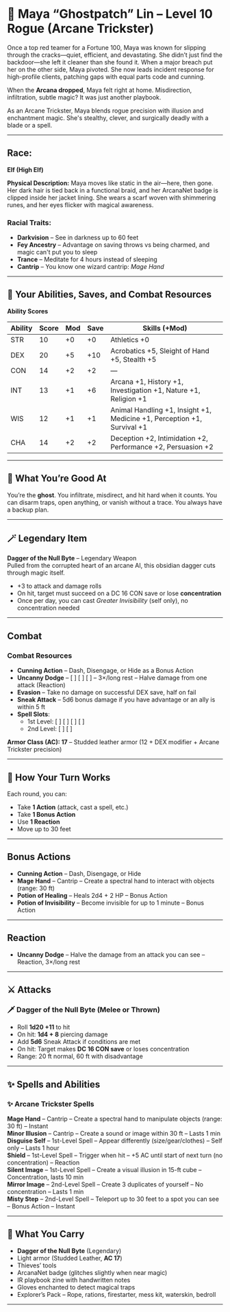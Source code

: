 # 🥷 Maya “Ghostpatch” Lin – Level 10 Rogue (Arcane Trickster)

Once a top red teamer for a Fortune 100, Maya was known for slipping through the cracks—quiet, efficient, and devastating. She didn’t just find the backdoor—she left it cleaner than she found it. When a major breach put her on the other side, Maya pivoted. She now leads incident response for high-profile clients, patching gaps with equal parts code and cunning.

When the **Arcana dropped**, Maya felt right at home. Misdirection, infiltration, subtle magic? It was just another playbook.

As an Arcane Trickster, Maya blends rogue precision with illusion and enchantment magic. She's stealthy, clever, and surgically deadly with a blade or a spell.

---

## Race:
**Elf (High Elf)**

**Physical Description:** Maya moves like static in the air—here, then gone. Her dark hair is tied back in a functional braid, and her ArcanaNet badge is clipped inside her jacket lining. She wears a scarf woven with shimmering runes, and her eyes flicker with magical awareness.

### Racial Traits:

* **Darkvision** – See in darkness up to 60 feet
* **Fey Ancestry** – Advantage on saving throws vs being charmed, and magic can't put you to sleep
* **Trance** – Meditate for 4 hours instead of sleeping
* **Cantrip** – You know one wizard cantrip: *Mage Hand*

---

## 🧠 Your Abilities, Saves, and Combat Resources

**Ability Scores**

| Ability | Score | Mod | Save | Skills (+Mod)                                         |
|--------|-------|-----|------|---------------------------------------------------------|
| STR    | 10    | +0  | +0   | Athletics +0                                           |
| DEX    | 20    | +5  | +10  | Acrobatics +5, Sleight of Hand +5, Stealth +5          |
| CON    | 14    | +2  | +2   | —                                                      |
| INT    | 13    | +1  | +6   | Arcana +1, History +1, Investigation +1, Nature +1, Religion +1 |
| WIS    | 12    | +1  | +1   | Animal Handling +1, Insight +1, Medicine +1, Perception +1, Survival +1 |
| CHA    | 14    | +2  | +2   | Deception +2, Intimidation +2, Performance +2, Persuasion +2 |


---

## 🎯 What You’re Good At

You’re the **ghost**. You infiltrate, misdirect, and hit hard when it counts. You can disarm traps, open anything, or vanish without a trace. You always have a backup plan.

---

## 🪄 Legendary Item

**Dagger of the Null Byte** – Legendary Weapon  
Pulled from the corrupted heart of an arcane AI, this obsidian dagger cuts through magic itself.

* +3 to attack and damage rolls
* On hit, target must succeed on a DC 16 CON save or lose **concentration**
* Once per day, you can cast *Greater Invisibility* (self only), no concentration needed

---

## Combat

### Combat Resources

* **Cunning Action** – Dash, Disengage, or Hide as a Bonus Action
* **Uncanny Dodge** – \[ ] \[ ] \[ ] – 3×/long rest – Halve damage from one attack (Reaction)
* **Evasion** – Take no damage on successful DEX save, half on fail
* **Sneak Attack** – 5d6 bonus damage if you have advantage or an ally is within 5 ft
* **Spell Slots**:
  * 1st Level: \[ ] \[ ] \[ ] \[ ]
  * 2nd Level: \[ ] \[ ]

**Armor Class (AC): 17** – Studded leather armor (12 + DEX modifier + Arcane Trickster precision)

---

## 🧐 How Your Turn Works

Each round, you can:

* Take **1 Action** (attack, cast a spell, etc.)
* Take **1 Bonus Action** 
* Use **1 Reaction** 
* Move up to 30 feet

---

## Bonus Actions

* **Cunning Action** – Dash, Disengage, or Hide
* **Mage Hand** – Cantrip – Create a spectral hand to interact with objects (range: 30 ft)
* **Potion of Healing** – Heals 2d4 + 2 HP – Bonus Action
* **Potion of Invisibility** – Become invisible for up to 1 minute – Bonus Action

---

## Reaction

* **Uncanny Dodge** – Halve the damage from an attack you can see – Reaction, 3×/long rest

---

## ⚔️ Attacks

### 🗡️ Dagger of the Null Byte (Melee or Thrown)

* Roll **1d20 +11** to hit
* On hit: **1d4 + 8** piercing damage
* Add **5d6** Sneak Attack if conditions are met
* On hit: Target makes **DC 16 CON save** or loses concentration
* Range: 20 ft normal, 60 ft with disadvantage

---

## ✨ Spells and Abilities

### ✨ Arcane Trickster Spells

**Mage Hand** – Cantrip – Create a spectral hand to manipulate objects (range: 30 ft) – Instant  
**Minor Illusion** – Cantrip – Create a sound or image within 30 ft – Lasts 1 min  
**Disguise Self** – 1st-Level Spell – Appear differently (size/gear/clothes) – Self only – Lasts 1 hour  
**Shield** – 1st-Level Spell – Trigger when hit – +5 AC until start of next turn (no concentration) – Reaction  
**Silent Image** – 1st-Level Spell – Create a visual illusion in 15-ft cube – Concentration, lasts 10 min  
**Mirror Image** – 2nd-Level Spell – Create 3 duplicates of yourself – No concentration – Lasts 1 min  
**Misty Step** – 2nd-Level Spell – Teleport up to 30 feet to a spot you can see – Bonus Action – Instant

---

## 🎒 What You Carry

* **Dagger of the Null Byte** (Legendary)
* Light armor (Studded Leather, **AC 17**)
* Thieves’ tools
* ArcanaNet badge (glitches slightly when near magic)
* IR playbook zine with handwritten notes
* Gloves enchanted to detect magical traps
* Explorer’s Pack – Rope, rations, firestarter, mess kit, waterskin, bedroll

---

